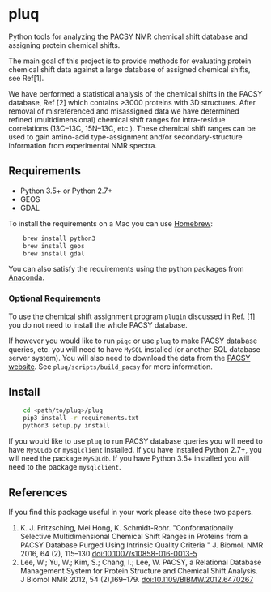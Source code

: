 
# pluq


Python tools for analyzing the PACSY NMR chemical shift database and assigning 
protein chemical shifts.

The main goal of this project is to provide methods for evaluating protein 
chemical shift data against a large database of assigned chemical shifts, 
see Ref[1].

We have performed a statistical analysis of the chemical shifts in the PACSY 
database, Ref [2] which contains >3000 proteins with 3D structures. After 
removal of misreferenced and misassigned data we have determined refined 
(multidimensional) chemical shift ranges for intra-residue correlations 
(13C–13C, 15N–13C, etc.). These chemical shift ranges can be used to gain 
amino-acid type-assignment and/or secondary-structure information from 
experimental NMR spectra.

## Requirements

- Python 3.5+ or Python 2.7+
- GEOS
- GDAL

To install the requirements on a Mac you can use [Homebrew](https://brew.sh):

```bash
    brew install python3
    brew install geos
    brew install gdal
```

You can also satisfy the requirements using the python packages from 
[Anaconda](https://anaconda.org/anaconda/python).


### Optional Requirements

To use the chemical shift assignment program  `pluqin` discussed in Ref. [1] 
you do not need to install the whole PACSY database.  

If however you would like to run `piqc` or use `pluq` to make PACSY database 
queries, etc. you will need to have `MySQL` installed (or another SQL database
server system). You will also need to download the data from the 
[PACSY website](http://pacsy.nmrfam.wisc.edu). See `pluq/scripts/build_pacsy`
for more information.


## Install

```bash
    cd <path/to/pluq>/pluq
    pip3 install -r requirements.txt
    python3 setup.py install
```

If you would like to use `pluq` to run PACSY database queries you will need to have `MySQLdb` or `mysqlclient` installed. If you have installed Python 2.7+, you will need the package `MySQLdb`. If you have Python 3.5+ installed you will need to the package `mysqlclient`.

## References

If you find this package useful in your work please cite these two papers. 

1. K. J. Fritzsching, Mei Hong,  K. Schmidt-Rohr. "Conformationally
    Selective Multidimensional Chemical Shift Ranges in Proteins from
    a PACSY Database Purged Using Intrinsic Quality Criteria " J.
    Biomol. NMR 2016, 64 (2), 115–130
    [doi:10.1007/s10858-016-0013-5](https://doi.org/10.1007/s10858-016-0013-5)
2. Lee, W.; Yu, W.; Kim, S.; Chang, I.; Lee, W. PACSY, a Relational
    Database Management System for Protein Structure and Chemical
    Shift Analysis. J Biomol NMR 2012, 54 (2),169–179.
    [doi:10.1109/BIBMW.2012.6470267](https://doi.org/10.1109/BIBMW.2012.6470267)